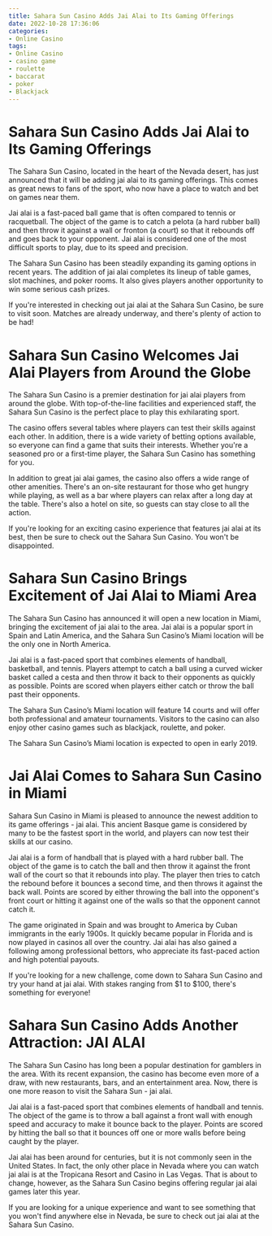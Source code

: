 ```yaml
---
title: Sahara Sun Casino Adds Jai Alai to Its Gaming Offerings
date: 2022-10-28 17:36:06
categories:
- Online Casino
tags:
- Online Casino
- casino game
- roulette
- baccarat
- poker
- Blackjack
---
```



#  Sahara Sun Casino Adds Jai Alai to Its Gaming Offerings

The Sahara Sun Casino, located in the heart of the Nevada desert, has just announced that it will be adding jai alai to its gaming offerings. This comes as great news to fans of the sport, who now have a place to watch and bet on games near them.

Jai alai is a fast-paced ball game that is often compared to tennis or racquetball. The object of the game is to catch a pelota (a hard rubber ball) and then throw it against a wall or fronton (a court) so that it rebounds off and goes back to your opponent. Jai alai is considered one of the most difficult sports to play, due to its speed and precision.

The Sahara Sun Casino has been steadily expanding its gaming options in recent years. The addition of jai alai completes its lineup of table games, slot machines, and poker rooms. It also gives players another opportunity to win some serious cash prizes.

If you're interested in checking out jai alai at the Sahara Sun Casino, be sure to visit soon. Matches are already underway, and there's plenty of action to be had!

#  Sahara Sun Casino Welcomes Jai Alai Players from Around the Globe

The Sahara Sun Casino is a premier destination for jai alai players from around the globe. With top-of-the-line facilities and experienced staff, the Sahara Sun Casino is the perfect place to play this exhilarating sport.

The casino offers several tables where players can test their skills against each other. In addition, there is a wide variety of betting options available, so everyone can find a game that suits their interests. Whether you're a seasoned pro or a first-time player, the Sahara Sun Casino has something for you.

In addition to great jai alai games, the casino also offers a wide range of other amenities. There's an on-site restaurant for those who get hungry while playing, as well as a bar where players can relax after a long day at the table. There's also a hotel on site, so guests can stay close to all the action.

If you're looking for an exciting casino experience that features jai alai at its best, then be sure to check out the Sahara Sun Casino. You won't be disappointed.

#  Sahara Sun Casino Brings Excitement of Jai Alai to Miami Area

The Sahara Sun Casino has announced it will open a new location in Miami, bringing the excitement of jai alai to the area. Jai alai is a popular sport in Spain and Latin America, and the Sahara Sun Casino’s Miami location will be the only one in North America.

Jai alai is a fast-paced sport that combines elements of handball, basketball, and tennis. Players attempt to catch a ball using a curved wicker basket called a cesta and then throw it back to their opponents as quickly as possible. Points are scored when players either catch or throw the ball past their opponents.

The Sahara Sun Casino’s Miami location will feature 14 courts and will offer both professional and amateur tournaments. Visitors to the casino can also enjoy other casino games such as blackjack, roulette, and poker.

The Sahara Sun Casino’s Miami location is expected to open in early 2019.

#  Jai Alai Comes to Sahara Sun Casino in Miami

Sahara Sun Casino in Miami is pleased to announce the newest addition to its game offerings - jai alai. This ancient Basque game is considered by many to be the fastest sport in the world, and players can now test their skills at our casino.

Jai alai is a form of handball that is played with a hard rubber ball. The object of the game is to catch the ball and then throw it against the front wall of the court so that it rebounds into play. The player then tries to catch the rebound before it bounces a second time, and then throws it against the back wall. Points are scored by either throwing the ball into the opponent's front court or hitting it against one of the walls so that the opponent cannot catch it.

The game originated in Spain and was brought to America by Cuban immigrants in the early 1900s. It quickly became popular in Florida and is now played in casinos all over the country. Jai alai has also gained a following among professional bettors, who appreciate its fast-paced action and high potential payouts.

If you're looking for a new challenge, come down to Sahara Sun Casino and try your hand at jai alai. With stakes ranging from $1 to $100, there's something for everyone!

#  Sahara Sun Casino Adds Another Attraction: JAI ALAI

The Sahara Sun Casino has long been a popular destination for gamblers in the area. With its recent expansion, the casino has become even more of a draw, with new restaurants, bars, and an entertainment area. Now, there is one more reason to visit the Sahara Sun - jai alai.

Jai alai is a fast-paced sport that combines elements of handball and tennis. The object of the game is to throw a ball against a front wall with enough speed and accuracy to make it bounce back to the player. Points are scored by hitting the ball so that it bounces off one or more walls before being caught by the player.

Jai alai has been around for centuries, but it is not commonly seen in the United States. In fact, the only other place in Nevada where you can watch jai alai is at the Tropicana Resort and Casino in Las Vegas. That is about to change, however, as the Sahara Sun Casino begins offering regular jai alai games later this year.

If you are looking for a unique experience and want to see something that you won't find anywhere else in Nevada, be sure to check out jai alai at the Sahara Sun Casino.